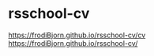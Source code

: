 # rsschool-cv
https://frodiBjorn.github.io/rsschool-cv/cv
https://frodiBjorn.github.io/rsschool-cv/
